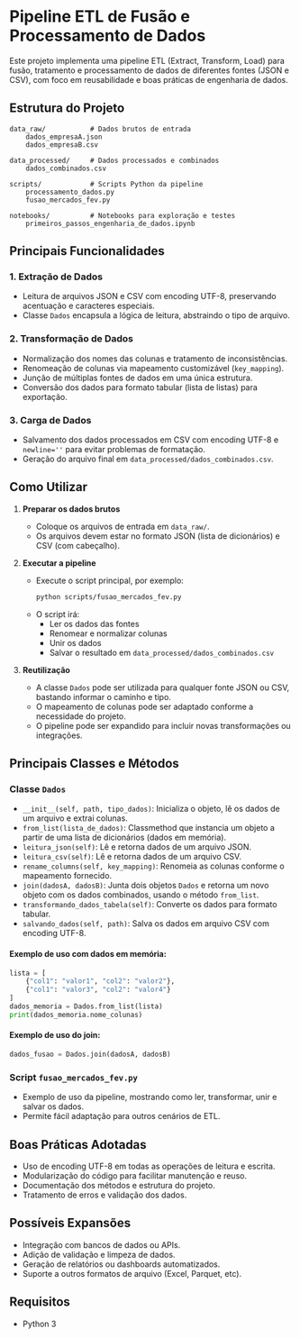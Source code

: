 # Pipeline ETL de Fusão e Processamento de Dados

Este projeto implementa uma pipeline ETL (Extract, Transform, Load) para fusão, tratamento e processamento de dados de diferentes fontes (JSON e CSV), com foco em reusabilidade e boas práticas de engenharia de dados.

## Estrutura do Projeto

```
data_raw/           # Dados brutos de entrada
    dados_empresaA.json
    dados_empresaB.csv

data_processed/     # Dados processados e combinados
    dados_combinados.csv

scripts/            # Scripts Python da pipeline
    processamento_dados.py
    fusao_mercados_fev.py

notebooks/          # Notebooks para exploração e testes
    primeiros_passos_engenharia_de_dados.ipynb
```

## Principais Funcionalidades

### 1. Extração de Dados
- Leitura de arquivos JSON e CSV com encoding UTF-8, preservando acentuação e caracteres especiais.
- Classe `Dados` encapsula a lógica de leitura, abstraindo o tipo de arquivo.

### 2. Transformação de Dados
- Normalização dos nomes das colunas e tratamento de inconsistências.
- Renomeação de colunas via mapeamento customizável (`key_mapping`).
- Junção de múltiplas fontes de dados em uma única estrutura.
- Conversão dos dados para formato tabular (lista de listas) para exportação.

### 3. Carga de Dados
- Salvamento dos dados processados em CSV com encoding UTF-8 e `newline=''` para evitar problemas de formatação.
- Geração do arquivo final em `data_processed/dados_combinados.csv`.

## Como Utilizar

1. **Preparar os dados brutos**
   - Coloque os arquivos de entrada em `data_raw/`.
   - Os arquivos devem estar no formato JSON (lista de dicionários) e CSV (com cabeçalho).

2. **Executar a pipeline**
   - Execute o script principal, por exemplo:
     ```bash
     python scripts/fusao_mercados_fev.py
     ```
   - O script irá:
     - Ler os dados das fontes
     - Renomear e normalizar colunas
     - Unir os dados
     - Salvar o resultado em `data_processed/dados_combinados.csv`

3. **Reutilização**
   - A classe `Dados` pode ser utilizada para qualquer fonte JSON ou CSV, bastando informar o caminho e tipo.
   - O mapeamento de colunas pode ser adaptado conforme a necessidade do projeto.
   - O pipeline pode ser expandido para incluir novas transformações ou integrações.

## Principais Classes e Métodos


### Classe `Dados`
- `__init__(self, path, tipo_dados)`: Inicializa o objeto, lê os dados de um arquivo e extrai colunas.
- `from_list(lista_de_dados)`: Classmethod que instancia um objeto a partir de uma lista de dicionários (dados em memória).
- `leitura_json(self)`: Lê e retorna dados de um arquivo JSON.
- `leitura_csv(self)`: Lê e retorna dados de um arquivo CSV.
- `rename_columns(self, key_mapping)`: Renomeia as colunas conforme o mapeamento fornecido.
- `join(dadosA, dadosB)`: Junta dois objetos `Dados` e retorna um novo objeto com os dados combinados, usando o método `from_list`.
- `transformando_dados_tabela(self)`: Converte os dados para formato tabular.
- `salvando_dados(self, path)`: Salva os dados em arquivo CSV com encoding UTF-8.

#### Exemplo de uso com dados em memória:
```python
lista = [
    {"col1": "valor1", "col2": "valor2"},
    {"col1": "valor3", "col2": "valor4"}
]
dados_memoria = Dados.from_list(lista)
print(dados_memoria.nome_colunas)
```

#### Exemplo de uso do join:
```python
dados_fusao = Dados.join(dadosA, dadosB)
```

### Script `fusao_mercados_fev.py`
- Exemplo de uso da pipeline, mostrando como ler, transformar, unir e salvar os dados.
- Permite fácil adaptação para outros cenários de ETL.

## Boas Práticas Adotadas
- Uso de encoding UTF-8 em todas as operações de leitura e escrita.
- Modularização do código para facilitar manutenção e reuso.
- Documentação dos métodos e estrutura do projeto.
- Tratamento de erros e validação dos dados.

## Possíveis Expansões
- Integração com bancos de dados ou APIs.
- Adição de validação e limpeza de dados.
- Geração de relatórios ou dashboards automatizados.
- Suporte a outros formatos de arquivo (Excel, Parquet, etc).

## Requisitos
- Python 3
